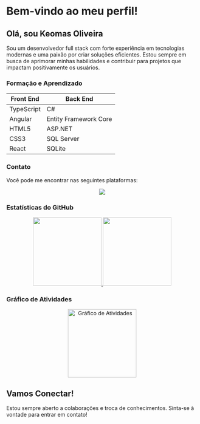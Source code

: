 # Bem-vindo ao meu perfil!

## Olá, sou Keomas Oliveira

Sou um desenvolvedor full stack com forte experiência em tecnologias modernas e uma paixão por criar soluções eficientes. Estou sempre em busca de aprimorar minhas habilidades e contribuir para projetos que impactam positivamente os usuários.

### Formação e Aprendizado

| **Front End**          | **Back End**            |
|------------------------|-------------------------|
| TypeScript             | C#                      |
| Angular                | Entity Framework Core   |
| HTML5                  | ASP.NET                 |
| CSS3                   | SQL Server              |
| React                  | SQLite                  |

### Contato

Você pode me encontrar nas seguintes plataformas:

<div style="display: inline_block" align="center">
  <a href="https://www.linkedin.com/in/keomasponto/" target="_blank">
    <img src="https://img.shields.io/badge/-LinkedIn-%230077B5?style=for-the-badge&logo=linkedin&logoColor=white" target="_blank">
  </a>
</div>

### Estatísticas do GitHub

<div align="center">
  <a href="https://github.com/anuraghazra/github-readme-stats">
    <img height="180em" src="https://github-readme-stats.vercel.app/api?username=keomasoliveira&show_icons=true&theme=dark&include_all_commits=true&count_private=true"/>
    <img height="180em" src="https://github-readme-stats.vercel.app/api/top-langs/?username=keomasoliveira&layout=compact&langs_count=7&theme=dark"/>
  </a>
</div>

### Gráfico de Atividades

<div align="center">
  <img height="180em" src="https://github-readme-activity-graph.cyclic.app/graph?username=keomasoliveira&theme=react-dark" alt="Gráfico de Atividades"/>
</div>

## Vamos Conectar!

Estou sempre aberto a colaborações e troca de conhecimentos. Sinta-se à vontade para entrar em contato!
